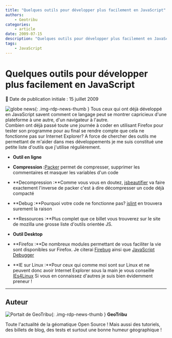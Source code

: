 ```yaml
---
title: "Quelques outils pour développer plus facilement en JavaScript"
authors:
    - Geotribu
categories:
    - article
date: 2009-07-15
description: "Quelques outils pour développer plus facilement en JavaScript"
tags:
    - JavaScript
---
```


# Quelques outils pour développer plus facilement en JavaScript

:calendar: Date de publication initiale : 15 juillet 2009

![globe news](https://cdn.geotribu.fr/img/internal/icons-rdp-news/world.png){: .img-rdp-news-thumb } Tous ceux qui ont déjà développé en JavaScript savent comment ce langage peut se montrer capricieux d'une plateforme à une autre, d'un navigateur à l'autre.  
Combien ont déjà passé toute une journée à coder en utilisant Firefox pour tester son programme pour au final se rendre compte que cela ne fonctionne pas sur Internet Explorer? A force de chercher des outils me permettant de m'aider dans mes développements je me suis constitué une petite liste d'outils que j'utilise régulièrement.

* **Outil en ligne**

* **Compression :**[Packer](http://dean.edwards.name/packer/) permet de compresser, supprimer les commentaires et masquer les variables d'un code
* **Decompression :**Comme vous vous en doutez, [jsbeautifier](http://jsbeautifier.org/) va faire exactement l'inverse de packer c'est à dire décompresser un code déjà compacté
* **Debug :**Pourquoi votre code ne fonctionne pas? [jslint](http://www.jslint.com/) en trouvera surement la raison
* **Ressources :**Plus complet que ce billet vous trouverez sur le site de mozilla une grosse liste d'outils orientée JS.

* **Outil Desktop**

* **Firefox :**De nombreux modules permettant de vous faciliter la vie sont disponibles sur Firefox. Je citerai [Firebug](https://addons.mozilla.org/fr/firefox/addon/1843) ainsi que [JavaScript Debugger](https://addons.mozilla.org/en-US/firefox/addon/216)
* **IE sur Linux :**Pour ceux qui comme moi sont sur Linux et ne peuvent donc avoir Internet Explorer sous la main je vous conseille [IEs4Linux](http://www.tatanka.com.br/ies4linux/page/Main_Page)
Si vous en connaissez d'autres je suis bien évidemment preneur !

----

## Auteur

![Portait de GeoTribu](https://cdn.geotribu.fr/img/internal/charte/geotribu_logo_64x64.png){: .img-rdp-news-thumb }
**GeoTribu**

Toute l'actualité de la géomatique Open Source ! Mais aussi des tutoriels, des billets de blog, des tests et surtout une bonne humeur géographique !
